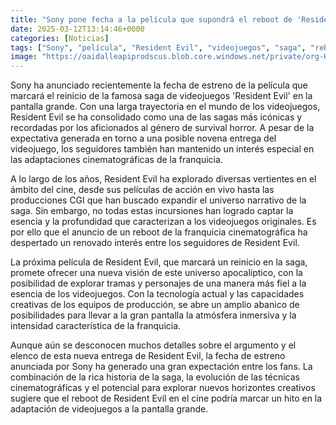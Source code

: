 ```yaml
---
title: "Sony pone fecha a la película que supondrá el reboot de 'Resident Evil'"
date: 2025-03-12T13:14:46+0000
categories: [Noticias]
tags: ["Sony", "película", "Resident Evil", "videojuegos", "saga", "reboot", "cine", "franquicia", "adaptaciones cinematográficas", "universo narrativo", "tecnología", "equipos de producción", "atmósfera inmersiva", "intensidad", "argumento", "elenco", "fecha de estreno"]
image: "https://oaidalleapiprodscus.blob.core.windows.net/private/org-HKmKxpuNw3Y88lm4EBrIPq0n/user-ZwiCXOggLL8ZNNKE2g7rXFmV/img-uyWSwwhgpooD7N1uh8NYJnvj.png?st=2025-03-12T12%3A14%3A46Z&se=2025-03-12T14%3A14%3A46Z&sp=r&sv=2024-08-04&sr=b&rscd=inline&rsct=image/png&skoid=d505667d-d6c1-4a0a-bac7-5c84a87759f8&sktid=a48cca56-e6da-484e-a814-9c849652bcb3&skt=2025-03-11T23%3A11%3A19Z&ske=2025-03-12T23%3A11%3A19Z&sks=b&skv=2024-08-04&sig=EB1EXVT1R7303v4WiXPSNCNoMZTWRP11tAGVtvmiwkE%3D"
---
```


Sony ha anunciado recientemente la fecha de estreno de la película que marcará el reinicio de la famosa saga de videojuegos 'Resident Evil' en la pantalla grande. Con una larga trayectoria en el mundo de los videojuegos, Resident Evil se ha consolidado como una de las sagas más icónicas y recordadas por los aficionados al género de survival horror. A pesar de la expectativa generada en torno a una posible novena entrega del videojuego, los seguidores también han mantenido un interés especial en las adaptaciones cinematográficas de la franquicia.

A lo largo de los años, Resident Evil ha explorado diversas vertientes en el ámbito del cine, desde sus películas de acción en vivo hasta las producciones CGI que han buscado expandir el universo narrativo de la saga. Sin embargo, no todas estas incursiones han logrado captar la esencia y la profundidad que caracterizan a los videojuegos originales. Es por ello que el anuncio de un reboot de la franquicia cinematográfica ha despertado un renovado interés entre los seguidores de Resident Evil.

La próxima película de Resident Evil, que marcará un reinicio en la saga, promete ofrecer una nueva visión de este universo apocalíptico, con la posibilidad de explorar tramas y personajes de una manera más fiel a la esencia de los videojuegos. Con la tecnología actual y las capacidades creativas de los equipos de producción, se abre un amplio abanico de posibilidades para llevar a la gran pantalla la atmósfera inmersiva y la intensidad característica de la franquicia.

Aunque aún se desconocen muchos detalles sobre el argumento y el elenco de esta nueva entrega de Resident Evil, la fecha de estreno anunciada por Sony ha generado una gran expectación entre los fans. La combinación de la rica historia de la saga, la evolución de las técnicas cinematográficas y el potencial para explorar nuevos horizontes creativos sugiere que el reboot de Resident Evil en el cine podría marcar un hito en la adaptación de videojuegos a la pantalla grande.
    